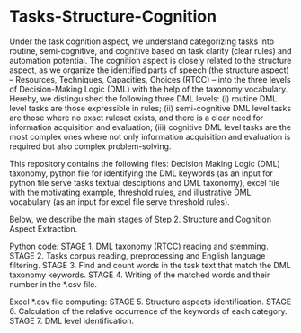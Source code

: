 # Tasks-Structure-Cognition
Under the task cognition aspect, we understand categorizing tasks into routine, semi-cognitive, and cognitive based on task clarity (clear rules) and automation potential. The cognition aspect is closely related to the structure aspect, as we organize the identified parts of speech (the structure aspect) – Resources, Techniques, Capacities, Choices (RTCC) – into the three levels of Decision-Making Logic (DML) with the help of the taxonomy vocabulary. Hereby, we distinguished the following three DML levels: (i) routine DML level tasks are those expressible in rules; (ii) semi-cognitive DML level tasks are those where no exact ruleset exists, and there is a clear need for information acquisition and evaluation; (iii) cognitive DML level tasks are the most complex ones where not only information acquisition and evaluation is required but also complex problem-solving. 

This repository contains the following files: Decision Making Logic (DML) taxonomy, python file for identifying the DML keywords (as an input for python file serve tasks textual desciptions and DML taxonomy), excel file with the motivating example, threshold rules, and illustrative DML vocabulary (as an input for excel file serve threshold rules).

Below, we describe the main stages of Step 2. Structure and Cognition Aspect Extraction. 

Python code:
STAGE 1. DML taxonomy (RTCC) reading and stemming.
STAGE 2. Tasks corpus reading, preprocessing and English language filtering.
STAGE 3. Find and count words in the task text that match the DML taxonomy keywords.
STAGE 4. Writing of the matched words and their number in the *.csv file.

Excel *.csv file computing:
STAGE 5. Structure aspects identification.
STAGE 6. Calculation of the relative occurrence of the keywords of each category.
STAGE 7. DML level identification.
